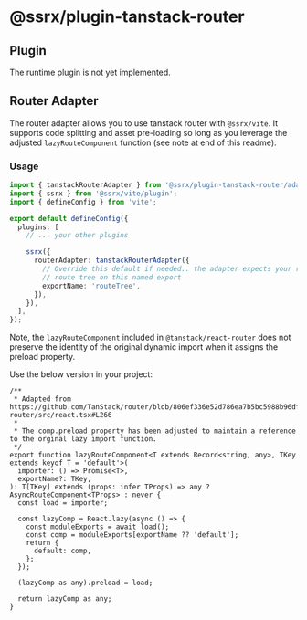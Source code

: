 # @ssrx/plugin-tanstack-router

## Plugin

The runtime plugin is not yet implemented.

## Router Adapter

The router adapter allows you to use tanstack router with `@ssrx/vite`. It supports code splitting and asset pre-loading so
long as you leverage the adjusted `lazyRouteComponent` function (see note at end of this readme).

### Usage

```ts
import { tanstackRouterAdapter } from '@ssrx/plugin-tanstack-router/adapter';
import { ssrx } from '@ssrx/vite/plugin';
import { defineConfig } from 'vite';

export default defineConfig({
  plugins: [
    // ... your other plugins

    ssrx({
      routerAdapter: tanstackRouterAdapter({
        // Override this default if needed.. the adapter expects your routes file to export the
        // route tree on this named export
        exportName: 'routeTree',
      }),
    }),
  ],
});
```

Note, the `lazyRouteComponent` included in `@tanstack/react-router` does not preserve the identity of the original
dynamic import when it assigns the preload property.

Use the below version in your project:

```tsx
/**
 * Adapted from https://github.com/TanStack/router/blob/806ef336e52d786ea7b5bc5988b96df9526e9218/packages/react-router/src/react.tsx#L266
 *
 * The comp.preload property has been adjusted to maintain a reference to the orginal lazy import function.
 */
export function lazyRouteComponent<T extends Record<string, any>, TKey extends keyof T = 'default'>(
  importer: () => Promise<T>,
  exportName?: TKey,
): T[TKey] extends (props: infer TProps) => any ? AsyncRouteComponent<TProps> : never {
  const load = importer;

  const lazyComp = React.lazy(async () => {
    const moduleExports = await load();
    const comp = moduleExports[exportName ?? 'default'];
    return {
      default: comp,
    };
  });

  (lazyComp as any).preload = load;

  return lazyComp as any;
}

```
